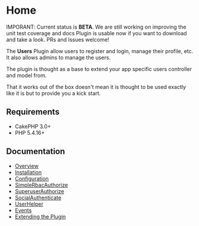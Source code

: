 Home
====

IMPORANT: Current status is **BETA**. We are still working on improving the unit test coverage and docs
Plugin is usable now if you want to download and take a look. PRs and Issues welcome!

The **Users** Plugin allow users to register and login, manage their profile, etc. It also allows admins to manage the users.

The plugin is thought as a base to extend your app specific users controller and model from.

That it works out of the box doesn't mean it is thought to be used exactly like it is but to provide you a kick start.

Requirements
------------

* CakePHP 3.0+
* PHP 5.4.16+

Documentation
-------------

* [Overview](Documentation/Overview.md)
* [Installation](Documentation/Installation.md)
* [Configuration](Documentation/Configuration.md)
* [SimpleRbacAuthorize](Documentation/SimpleRbacAuthorize.md)
* [SuperuserAuthorize](Documentation/SuperuserAuthorize.md)
* [SocialAuthenticate](Documentation/SocialAuthenticate.md)
* [UserHelper](Documentation/UserHelper.md)
* [Events](Documentation/Events.md)
* [Extending the Plugin](Documentation/Extending-the-Plugin.md)
